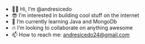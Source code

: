- ✋🏾 Hi, I’m @andresicedo
- 😎 I’m interested in building cool stuff on the internet
- 🧠 I’m currently learning Java and MongoDb
- 🔥 I’m looking to collaborate on anything awesome
- 📫 How to reach me: andresicedo24@gmail.com

<!---
andresicedo/andresicedo is a ✨ special ✨ repository because its `README.md` (this file) appears on your GitHub profile.
You can click the Preview link to take a look at your changes.
--->
